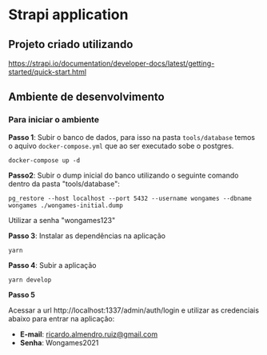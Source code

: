 # Strapi application

## Projeto criado utilizando

https://strapi.io/documentation/developer-docs/latest/getting-started/quick-start.html

## Ambiente de desenvolvimento

### Para iniciar o ambiente

**Passo 1**: Subir o banco de dados, para isso na pasta `tools/database` temos o aquivo `docker-compose.yml` que ao ser executado sobe o postgres.

```script
docker-compose up -d
```

**Passo2**: Subir o dump inicial do banco utilizando o seguinte comando dentro da pasta "tools/database":

```script
pg_restore --host localhost --port 5432 --username wongames --dbname wongames ./wongames-initial.dump
```
Utilizar a senha "wongames123"

**Passo 3**: Instalar as dependências na aplicação

```script
yarn
```

**Passo 4**: Subir a aplicação

```script
yarn develop
```

**Passo 5**

Acessar a url http://localhost:1337/admin/auth/login e utilizar as credenciais abaixo para entrar na aplicação:
- **E-mail**: ricardo.almendro.ruiz@gmail.com
- **Senha**: Wongames2021
